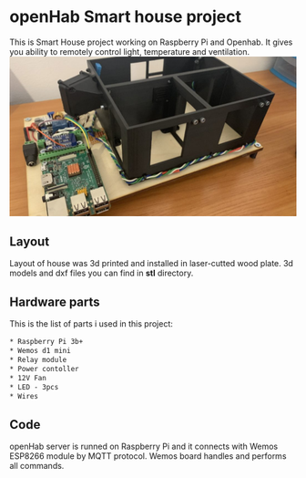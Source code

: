# openHab Smart house project 
This is Smart House project working on Raspberry Pi and Openhab. It gives you ability to remotely control light, temperature and ventilation.
![Project image](project.jpg)
## Layout
Layout of house was 3d printed and installed in laser-cutted wood plate. 3d models and dxf files you can find in **stl** directory.
## Hardware parts
This is the list of parts i used in this project:
```
* Raspberry Pi 3b+
* Wemos d1 mini
* Relay module
* Power contoller
* 12V Fan
* LED - 3pcs
* Wires
```
## Code 
openHab server is runned on Raspberry Pi and it connects with Wemos ESP8266 module by MQTT protocol. Wemos board handles and performs all commands.